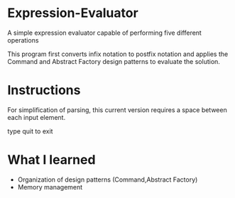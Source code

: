 # Expression-Evaluator
A simple expression evaluator capable of performing five different operations


This program first converts infix notation to postfix notation and applies the Command 
and Abstract Factory design patterns to evaluate the solution.

# Instructions
For simplification of parsing, this current version requires a space between each input
element.

type quit to exit

# What I learned

* Organization of design patterns (Command,Abstract Factory)
* Memory management  
